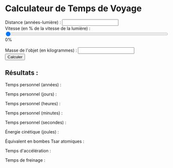 <!DOCTYPE html>
<html>
<head>
  <title>Calculateur de Temps de Voyage</title>
  <style>
    #vitesse-input {
      width: calc(400px + (400px / 3)); /* Agrandissement de 1/3 de la largeur d'origine */
    }
  </style>
  <script src="https://cdn.jsdelivr.net/npm/chart.js"></script>
  <script>
    function calculerTemps() {
      const c = 299792458; // Vitesse de la lumière en m/s

      // Récupérer les valeurs des entrées utilisateur
      const distanceInput = document.getElementById("distance-input");
      const vitesseInput = document.getElementById("vitesse-input");
      const masseInput = document.getElementById("masse-input");

      const distance = parseFloat(distanceInput.value);
      const vitesse = parseFloat(vitesseInput.value);
      const masse = parseFloat(masseInput.value);

      // Calculer le facteur de Lorentz (gamma)
      const vitesseEnMetresParSeconde = vitesse / 100 * c;
      const gamma = 1 / Math.sqrt(1 - Math.pow((vitesseEnMetresParSeconde / c), 2));

      // Calculer le temps personnel en années
      const tempsPersonnel = distance / (vitesseEnMetresParSeconde / c) / gamma;

      // Convertir le temps personnel en jours, heures, minutes et secondes
      const tempsPersonnelJours = tempsPersonnel * 365.25; // Temps personnel en jours
      const tempsPersonnelHeures = tempsPersonnelJours * 24; // Temps personnel en heures
      const tempsPersonnelMinutes = tempsPersonnelHeures * 60; // Temps personnel en minutes
      const tempsPersonnelSecondes = tempsPersonnelMinutes * 60; // Temps personnel en secondes

      // Calculer l'énergie cinétique et l'équivalent en bombes Tsar atomiques
      const energieCinetique = (gamma - 1) * (masse * c * c); // Énergie cinétique en joules
      const bombesTsar = energieCinetique / (4.184e+17); // Équivalent en bombes Tsar atomiques

      // Estimer le temps d'accélération et de freinage
      const tempsAcceleration = vitesseEnMetresParSeconde / (9.81 * 2); // Temps estimé pour l'accélération en secondes
      const tempsFreinage = tempsAcceleration; // Temps estimé pour le freinage en secondes

      // Convertir le temps de freinage en jours, heures, minutes et secondes
      let joursFreinage = Math.floor(tempsFreinage / (60 * 60 * 24)); // Jours de freinage
      let heuresFreinage = Math.floor((tempsFreinage % (60 * 60 * 24)) / (60 * 60)); // Heures de freinage
      let minutesFreinage = Math.floor((tempsFreinage % (60 * 60)) / 60); // Minutes de freinage
      let secondesFreinage = Math.floor(tempsFreinage % 60); // Secondes de freinage

      // Conversion des temps en heures, minutes et secondes si nécessaire
      if (joursFreinage > 0 && heuresFreinage >= 24) {
        heuresFreinage %= 24;
        joursFreinage++;
      }

      if (heuresFreinage > 0 && minutesFreinage >= 60) {
        minutesFreinage %= 60;
        heuresFreinage++;
      }

      if (minutesFreinage > 0 && secondesFreinage >= 60) {
        secondesFreinage %= 60;
        minutesFreinage++;
      }

      // Afficher les résultats dans le document HTML
      document.getElementById("temps-personnel-annees").textContent = tempsPersonnel.toFixed(2) + " années";
      document.getElementById("temps-personnel-jours").textContent = tempsPersonnelJours.toFixed(2) + " jours";
      document.getElementById("temps-personnel-heures").textContent = Math.floor(tempsPersonnelHeures) + " heures";
      document.getElementById("temps-personnel-minutes").textContent = Math.floor(tempsPersonnelMinutes) + " minutes";
      document.getElementById("temps-personnel-secondes").textContent = Math.floor(tempsPersonnelSecondes) + " secondes";
      document.getElementById("energie-cinetique").textContent = energieCinetique.toFixed(2) + " joules";
      document.getElementById("bombes-tsar").textContent = bombesTsar.toFixed(2);
      document.getElementById("temps-acceleration").textContent = joursFreinage + " jour(s) " + heuresFreinage + " heure(s) " + minutesFreinage + " minute(s) " + secondesFreinage + " seconde(s)";
      document.getElementById("temps-freinage").textContent = joursFreinage + " jour(s) " + heuresFreinage + " heure(s) " + minutesFreinage + " minute(s) " + secondesFreinage + " seconde(s)";

      creerGraphique(tempsAcceleration, tempsFreinage);
    }

    function formatTemps(jours, heures = 0, minutes = 0, secondes = 0) {
      let temps = "";

      if (jours > 0) {
        temps += jours + " jour(s) ";
      }

      if (heures > 0 || (jours > 0 && (minutes > 0 || secondes > 0))) {
        temps += heures.toString().padStart(2, "0") + " heure(s) ";
      }

      if (minutes > 0 || (heures > 0 && secondes > 0)) {
        temps += minutes.toString().padStart(2, "0") + " minute(s) ";
      }

      if (secondes > 0) {
        temps += secondes.toString().padStart(2, "0") + " seconde(s)";
      }

      return temps.trim();
    }

    function updateVitesse() {
      const vitesseInput = document.getElementById("vitesse-input");
      const vitesseDisplay = document.getElementById("vitesse-display");
      vitesseDisplay.textContent = vitesseInput.value + "%";
    }

    function creerGraphique(tempsAcceleration, tempsFreinage) {
      const ctx = document.getElementById("graphique").getContext("2d");

      new Chart(ctx, {
        type: "bar",
        data: {
          labels: ["Accélération", "Freinage"],
          datasets: [
            {
              label: "Temps (secondes)",
              data: [tempsAcceleration, tempsFreinage],
              backgroundColor: ["rgba(75, 192, 192, 0.2)", "rgba(255, 99, 132, 0.2)"],
              borderColor: ["rgba(75, 192, 192, 1)", "rgba(255, 99, 132, 1)"],
              borderWidth: 1
            }
          ]
        },
        options: {
          responsive: true,
          scales: {
            y: {
              beginAtZero: true,
              title: {
                display: true,
                text: "Temps (secondes)"
              }
            },
            x: {
              title: {
                display: true,
                text: "Étapes"
              }
            }
          },
          plugins: {
            title: {
              display: true,
              text: "Temps d'accélération et de freinage"
            }
          }
        }
      });
    }
  </script>
</head>
<body>
  <h1>Calculateur de Temps de Voyage</h1>
  <label for="distance-input">Distance (années-lumière) :</label>
  <input type="number" id="distance-input" step="0.01" required><br>
  <label for="vitesse-input">Vitesse (en % de la vitesse de la lumière) :</label>
  <input type="range" id="vitesse-input" min="0" max="100" value="0" oninput="updateVitesse()"><br>
  <div id="vitesse-display">0%</div><br>
  <label for="masse-input">Masse de l'objet (en kilogrammes) :</label>
  <input type="number" id="masse-input" step="0.01" required><br>
  <button onclick="calculerTemps()">Calculer</button>

  <h2>Résultats :</h2>
  <p>Temps personnel (années) : <span id="temps-personnel-annees"></span></p>
  <p>Temps personnel (jours) : <span id="temps-personnel-jours"></span></p>
  <p>Temps personnel (heures) : <span id="temps-personnel-heures"></span></p>
  <p>Temps personnel (minutes) : <span id="temps-personnel-minutes"></span></p>
  <p>Temps personnel (secondes) : <span id="temps-personnel-secondes"></span></p>
  <p>Énergie cinétique (joules) : <span id="energie-cinetique"></span></p>
  <p>Équivalent en bombes Tsar atomiques : <span id="bombes-tsar"></span></p>
  <p>Temps d'accélération : <span id="temps-acceleration"></span></p>
  <p>Temps de freinage : <span id="temps-freinage"></span></p>

  <canvas id="graphique" width="400" height="200"></canvas>
</body>
</html>
